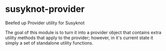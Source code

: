 # susyknot-provider
Beefed up Provider utility for Susyknot

The goal of this module is to turn it into a provider object that contains extra utility methods that apply to the provider; however, in it's current state it simply a set of standalone utility functions.
